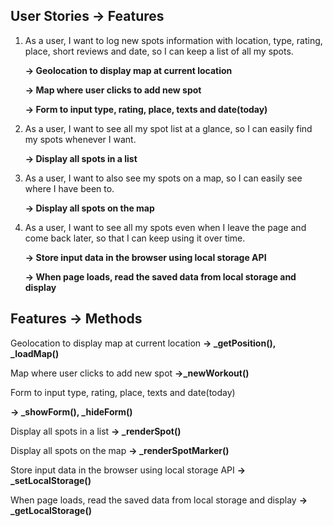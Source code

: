 ## User Stories → Features

1. As a user, I want to log new spots information with location, type, rating, place, short reviews and date, so I can keep a list of all my spots.
    
    **→ Geolocation to display map at current location**
    
    **→ Map where user clicks to add new spot**
    
    **→ Form to input type, rating, place, texts and date(today)**
    
2. As a user, I want to see all my spot list at a glance, so I can easily find my spots whenever I want.
    
    **→ Display all spots in a list** 
    
3. As a user, I want to also see my spots on a map, so I can easily see where I have been to.
    
    **→ Display all spots on the map**
    
4. As a user, I want to see all my spots even when I leave the page and come back later, so that I can keep using it over time.
    
    **→ Store input data in the browser using local storage API**
    
    **→ When page loads, read the saved data from local storage and display**
    

## Features → Methods

Geolocation to display map at current location **→ _getPosition(), _loadMap()**

Map where user clicks to add new spot **→_newWorkout()**

Form to input type, rating, place, texts and date(today)

**→ _showForm(), _hideForm()**

Display all spots in a list **→ _renderSpot()**

Display all spots on the map **→ _renderSpotMarker()**

Store input data in the browser using local storage API **→ _setLocalStorage()**

When page loads, read the saved data from local storage and display **→ _getLocalStorage()**
